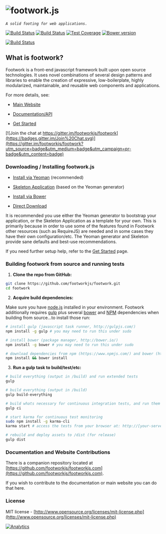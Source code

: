 ![footwork.js](https://raw.github.com/footworkjs/footwork/master/dist/gh-footwork-logo.png)
========

*```A solid footing for web applications.```*

[![Build Status](https://travis-ci.org/footworkjs/footwork.png?branch=master)](https://travis-ci.org/footworkjs/footwork) [![Build Status](https://saucelabs.com/buildstatus/reflectiv)](https://saucelabs.com/beta/builds/f16f63ce70534be980b7f17dd0b6825a) [![Test Coverage](https://coveralls.io/repos/github/footworkjs/footwork/badge.svg?branch=master)](https://coveralls.io/github/footworkjs/footwork) [![Bower version](https://badge.fury.io/bo/footwork.png)](http://badge.fury.io/bo/footwork)

[![Build Status](https://saucelabs.com/browser-matrix/reflectiv.svg)](https://saucelabs.com/beta/builds/548d80c37abe4161bb84fe7716a669fe)

## What is footwork?

Footwork is a front-end javascript framework built upon open source technologies. It uses novel combinations of several design patterns and libraries to enable the creation of expressive, low-boilerplate, highly modularized, maintainable, and reusable web components and applications.

For more details, see:

* [Main Website](http://footworkjs.com/ "http://footworkjs.com")

* [Documentation/API](http://footworkjs.com/docs/list "Documentation and API information")

* [Get Started](http://footworkjs.com/get-started "Get Started")

[![Join the chat at https://gitter.im/footworkjs/footwork](https://badges.gitter.im/Join%20Chat.svg)](https://gitter.im/footworkjs/footwork?utm_source=badge&utm_medium=badge&utm_campaign=pr-badge&utm_content=badge)

### Downloading / Installing footwork.js

  * [Install via Yeoman](https://github.com/footworkjs/generator-footwork#readme "FootworkJS Yeoman Generator") (recommended)

  * [Skeleton Application](https://github.com/footworkjs/skeleton-app#readme "Skeleton Application") (based on the Yeoman generator)
  
  * [Install via Bower](http://footworkjs.com/get-started#bower)

  * [Direct Download](http://footworkjs.com/get-started#download)

It is recommended you use either the Yeoman generator to bootstrap your application, or the Skeleton Application as a template for your own. This is primarily because in order to use some of the features found in Footwork other resources (such as RequireJS) are needed and in some cases they have their own configuration/etc. The Yeoman generator and Skeleton provide sane defaults and best-use recommendations.

If you need further setup help, refer to the [Get Started](http://footworkjs.com/get-started "Get Started") page.

### Building footwork from source and running tests

1) **Clone the repo from GitHub:**

```bash
git clone https://github.com/footworkjs/footwork.git
cd footwork
```

2) **Acquire build dependencies:**

Make sure you have [node.js](http://nodejs.org/) installed in your environment. Footwork additionally requires [gulp](http://gulpjs.com/) plus several [bower](http://bower.io/) and [NPM](https://www.npmjs.com/) dependencies when building from source...to install those run:

```bash
# install gulp (javascript task runner, http://gulpjs.com/)
npm install -g gulp # you may need to run this under sudo

# install bower (package manager, http://bower.io/)
npm install -g bower # you may need to run this under sudo

# download dependencies from npm (https://www.npmjs.com/) and bower (http://bower.io/)
npm install && bower install
```

3) **Run a gulp task to build/test/etc:**

```bash
# build everything (output in /build) and run extended tests
gulp

# build everything (output in /build)
gulp build-everything

# build whats necessary for continuous integration tests, and run them
gulp ci

# start karma for continuous test monitoring
sudo npm install -g karma-cli
karma start # access the tests from your browser at: http://[your-server-ip-or-host]:9876/debug.html

# rebuild and deploy assets to /dist (for release)
gulp dist
```

### Documentation and Website Contributions

There is a companion repository located at [https://github.com/footworkjs/footworkjs.com](https://github.com/footworkjs/footworkjs.com).

If you wish to contribute to the documentation or main website you can do that here.

### License

MIT license - [http://www.opensource.org/licenses/mit-license.php](http://www.opensource.org/licenses/mit-license.php)

[![Analytics](https://ga-beacon.appspot.com/UA-52543452-1/footwork/GITHUB-ROOT)](https://github.com/footworkjs/ga-beacon)
